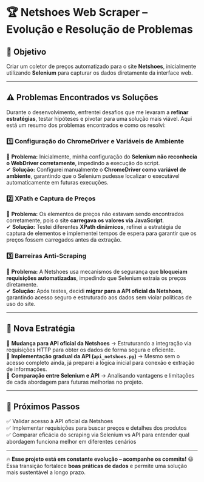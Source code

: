 # 🏆 Netshoes Web Scraper – Evolução e Resolução de Problemas  

## 🚀 Objetivo  
Criar um coletor de preços automatizado para o site **Netshoes**, inicialmente utilizando **Selenium** para capturar os dados diretamente da interface web.  

---

## ⚠ Problemas Encontrados vs Soluções  
Durante o desenvolvimento, enfrentei desafios que me levaram a **refinar estratégias**, testar hipóteses e pivotar para uma solução mais viável. Aqui está um resumo dos problemas encontrados e como os resolvi:  

### **1️⃣ Configuração do ChromeDriver e Variáveis de Ambiente**  
🔹 **Problema:** Inicialmente, minha configuração do **Selenium não reconhecia o WebDriver corretamente**, impedindo a execução do script.  
✔ **Solução:** Configurei manualmente o **ChromeDriver como variável de ambiente**, garantindo que o Selenium pudesse localizar o executável automaticamente em futuras execuções.  

### **2️⃣ XPath e Captura de Preços**  
🔹 **Problema:** Os elementos de preços não estavam sendo encontrados corretamente, pois o site **carregava os valores via JavaScript**.  
✔ **Solução:** Testei diferentes **XPath dinâmicos**, refinei a estratégia de captura de elementos e implementei tempos de espera para garantir que os preços fossem carregados antes da extração.  

### **3️⃣ Barreiras Anti-Scraping**  
🔹 **Problema:** A Netshoes usa mecanismos de segurança que **bloqueiam requisições automatizadas**, impedindo que Selenium extraia os preços diretamente.  
✔ **Solução:** Após testes, decidi **migrar para a API oficial da Netshoes**, garantindo acesso seguro e estruturado aos dados sem violar políticas de uso do site.  

---

## 🔄 Nova Estratégia  
🎯 **Mudança para API oficial da Netshoes** → Estruturando a integração via requisições HTTP para obter os dados de forma segura e eficiente.  
🎯 **Implementação gradual da API (`api_netshoes.py`)** → Mesmo sem o acesso completo ainda, já preparei a lógica inicial para conexão e extração de informações.  
🎯 **Comparação entre Selenium e API** → Analisando vantagens e limitações de cada abordagem para futuras melhorias no projeto.  

---

## 📌 Próximos Passos  
✅ Validar acesso à API oficial da Netshoes  
✅ Implementar requisições para buscar preços e detalhes dos produtos  
✅ Comparar eficácia do scraping via Selenium vs API para entender qual abordagem funciona melhor em diferentes cenários  

---


🔥 **Esse projeto está em constante evolução – acompanhe os commits!** 😃  
Essa transição fortalece **boas práticas de dados** e permite uma solução mais sustentável a longo prazo.  

